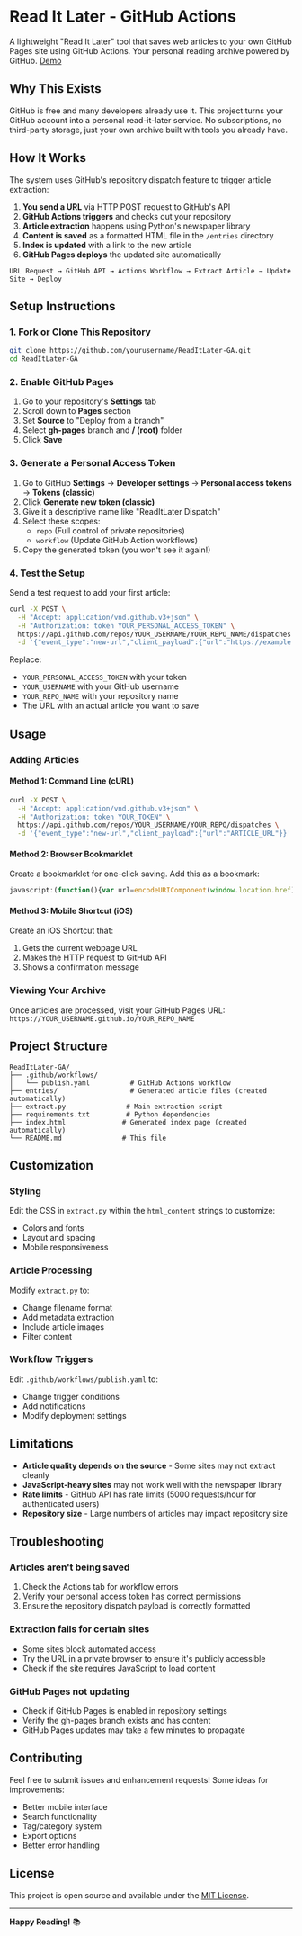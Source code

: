 # Read It Later - GitHub Actions

A lightweight "Read It Later" tool that saves web articles to your own GitHub Pages site using GitHub Actions. Your personal reading archive powered by GitHub.
[Demo](https://smoqadam.github.io/rilga/index.html)

## Why This Exists

GitHub is free and many developers already use it. This project turns your GitHub account into a personal read-it-later service. No subscriptions, no third-party storage, just your own archive built with tools you already have.

## How It Works

The system uses GitHub's repository dispatch feature to trigger article extraction:

1. **You send a URL** via HTTP POST request to GitHub's API
2. **GitHub Actions triggers** and checks out your repository
3. **Article extraction** happens using Python's newspaper library
4. **Content is saved** as a formatted HTML file in the `/entries` directory
5. **Index is updated** with a link to the new article
6. **GitHub Pages deploys** the updated site automatically

```
URL Request → GitHub API → Actions Workflow → Extract Article → Update Site → Deploy
```

## Setup Instructions

### 1. Fork or Clone This Repository

```bash
git clone https://github.com/yourusername/ReadItLater-GA.git
cd ReadItLater-GA
```

### 2. Enable GitHub Pages

1. Go to your repository's **Settings** tab
2. Scroll down to **Pages** section
3. Set **Source** to "Deploy from a branch"
4. Select **gh-pages** branch and **/ (root)** folder
5. Click **Save**

### 3. Generate a Personal Access Token

1. Go to GitHub **Settings** → **Developer settings** → **Personal access tokens** → **Tokens (classic)**
2. Click **Generate new token (classic)**
3. Give it a descriptive name like "ReadItLater Dispatch"
4. Select these scopes:
   - `repo` (Full control of private repositories)
   - `workflow` (Update GitHub Action workflows)
5. Copy the generated token (you won't see it again!)

### 4. Test the Setup

Send a test request to add your first article:

```bash
curl -X POST \
  -H "Accept: application/vnd.github.v3+json" \
  -H "Authorization: token YOUR_PERSONAL_ACCESS_TOKEN" \
  https://api.github.com/repos/YOUR_USERNAME/YOUR_REPO_NAME/dispatches \
  -d '{"event_type":"new-url","client_payload":{"url":"https://example.com/some-article"}}'
```

Replace:
- `YOUR_PERSONAL_ACCESS_TOKEN` with your token
- `YOUR_USERNAME` with your GitHub username
- `YOUR_REPO_NAME` with your repository name
- The URL with an actual article you want to save

## Usage

### Adding Articles

#### Method 1: Command Line (cURL)

```bash
curl -X POST \
  -H "Accept: application/vnd.github.v3+json" \
  -H "Authorization: token YOUR_TOKEN" \
  https://api.github.com/repos/YOUR_USERNAME/YOUR_REPO/dispatches \
  -d '{"event_type":"new-url","client_payload":{"url":"ARTICLE_URL"}}'
```

#### Method 2: Browser Bookmarklet

Create a bookmarklet for one-click saving. Add this as a bookmark:

```javascript
javascript:(function(){var url=encodeURIComponent(window.location.href);fetch('https://api.github.com/repos/YOUR_USERNAME/YOUR_REPO/dispatches',{method:'POST',headers:{'Accept':'application/vnd.github.v3+json','Authorization':'token YOUR_TOKEN','Content-Type':'application/json'},body:JSON.stringify({event_type:'new-url',client_payload:{url:window.location.href}})}).then(r=>r.ok?alert('Article saved!'):alert('Error saving article'));})();
```

#### Method 3: Mobile Shortcut (iOS)

Create an iOS Shortcut that:
1. Gets the current webpage URL
2. Makes the HTTP request to GitHub API
3. Shows a confirmation message

### Viewing Your Archive

Once articles are processed, visit your GitHub Pages URL:
`https://YOUR_USERNAME.github.io/YOUR_REPO_NAME`

## Project Structure

```
ReadItLater-GA/
├── .github/workflows/
│   └── publish.yaml          # GitHub Actions workflow
├── entries/                  # Generated article files (created automatically)
├── extract.py               # Main extraction script
├── requirements.txt         # Python dependencies
├── index.html              # Generated index page (created automatically)
└── README.md               # This file
```

## Customization

### Styling

Edit the CSS in `extract.py` within the `html_content` strings to customize:
- Colors and fonts
- Layout and spacing
- Mobile responsiveness

### Article Processing

Modify `extract.py` to:
- Change filename format
- Add metadata extraction
- Include article images
- Filter content

### Workflow Triggers

Edit `.github/workflows/publish.yaml` to:
- Change trigger conditions
- Add notifications
- Modify deployment settings

## Limitations

- **Article quality depends on the source** - Some sites may not extract cleanly
- **JavaScript-heavy sites** may not work well with the newspaper library
- **Rate limits** - GitHub API has rate limits (5000 requests/hour for authenticated users)
- **Repository size** - Large numbers of articles may impact repository size

## Troubleshooting

### Articles aren't being saved
1. Check the Actions tab for workflow errors
2. Verify your personal access token has correct permissions
3. Ensure the repository dispatch payload is correctly formatted

### Extraction fails for certain sites
- Some sites block automated access
- Try the URL in a private browser to ensure it's publicly accessible
- Check if the site requires JavaScript to load content

### GitHub Pages not updating
- Check if GitHub Pages is enabled in repository settings
- Verify the gh-pages branch exists and has content
- GitHub Pages updates may take a few minutes to propagate

## Contributing

Feel free to submit issues and enhancement requests! Some ideas for improvements:

- Better mobile interface
- Search functionality
- Tag/category system
- Export options
- Better error handling

## License

This project is open source and available under the [MIT License](LICENSE).

---

**Happy Reading!** 📚
